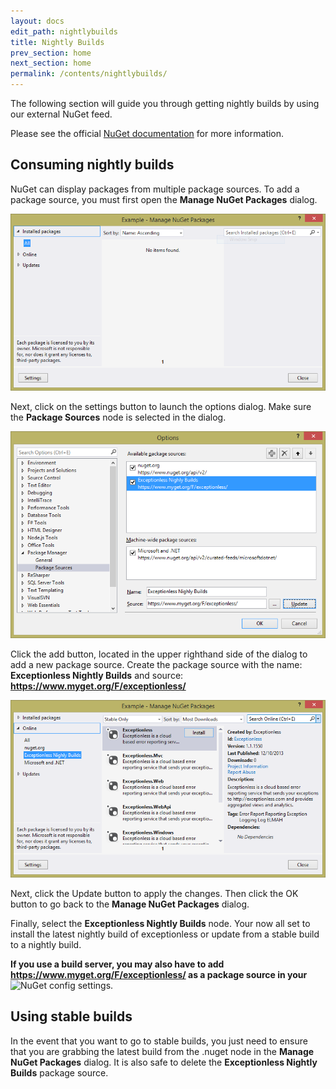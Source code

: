 ```yaml
---
layout: docs
edit_path: nightlybuilds
title: Nightly Builds
prev_section: home
next_section: home
permalink: /contents/nightlybuilds/
---
```


The following section will guide you through getting nightly builds by using our external NuGet feed.

Please see the official [NuGet documentation](http://docs.nuget.org/docs/start-here/Managing-NuGet-Packages-Using-The-Dialog "NuGet documentation") for more information.

## Consuming nightly builds

NuGet can display packages from multiple package sources. To add a package source, you must first open the **Manage NuGet Packages** dialog. 

![Manage NuGet Packages"](../images/nightlybuilds/manage.nuget.packages.png "Manage NuGet Packages")

Next, click on the settings button to launch the options dialog. Make sure the **Package Sources** node is selected in the dialog.

![Package Sources](../images/nightlybuilds/package.sources.png "Package Sources")

Click the add button, located in the upper righthand side of the dialog to add a new package source. Create the package source with the name: **Exceptionless Nightly Builds** and source: **https://www.myget.org/F/exceptionless/**

![Manage NuGet Packages Nightly Builds](../images/nightlybuilds/manage.nuget.packages.nightly.png "Manage NuGet Packages Nightly Builds")

Next, click the Update button to apply the changes. Then click the OK button to go back to the **Manage NuGet Packages** dialog. 

Finally, select the **Exceptionless Nightly Builds** node. Your now all set to install the latest nightly build of exceptionless or update from a stable build to a nightly build.

**If you use a build server, you may also have to add https://www.myget.org/F/exceptionless/ as a package source in your** ![NuGet config settings](http://docs.nuget.org/docs/reference/nuget-config-settings "NuGet config settings").

## Using stable builds

In the event that you want to go to stable builds, you just need to ensure that you are grabbing the latest build from the .nuget node in the **Manage NuGet Packages** dialog. It is also safe to delete the **Exceptionless Nightly Builds** package source.
